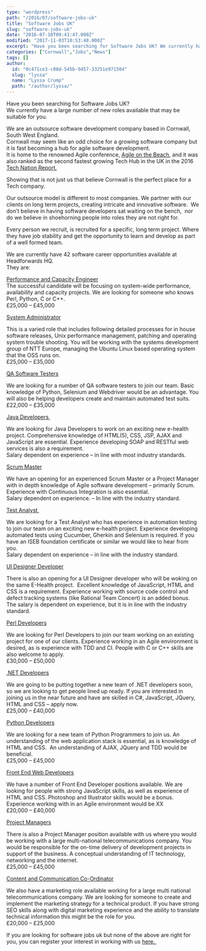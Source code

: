 ```yaml
---
type: "wordpress"
path: "/2016/07/software-jobs-uk"
title: "Software Jobs UK"
slug: "software-jobs-uk"
date: "2016-07-10T09:41:47.000Z"
modified: "2017-11-03T10:53:48.000Z"
excerpt: "Have you been searching for Software Jobs UK? We currently have a large number of new roles available that may be suitable for you. We are an outsource software development company based in Cornwall, South West England. Cornwall may seem like an odd choice for a growing software company but it is fast becoming a hub …"
categories: ["Cornwall","Jobs","News"]
tags: []
author:
  id: "0c471ce3-c08d-545b-9457-33251e971504"
  slug: "lyssa"
  name: "Lyssa Crump"
  path: "/author/lyssa/"
---
```

Have you been searching for Software Jobs UK?  
We currently have a large number of new roles available that may be suitable for you.

We are an outsource software development company based in Cornwall, South West England.  
Cornwall may seem like an odd choice for a growing software company but it is fast becoming a hub for agile software development.  
It is home to the renowned Agile conference, [Agile on the Beach](http://agileonthebeach.com/), and it was also ranked as the second fastest growing Tech Hub in the UK in the 2016 [Tech Nation Report.  
](http://www.techcityuk.com/wp-content/uploads/2016/02/Tech-Nation-2016_FINAL-ONLINE-1.pdf)

Showing that is not just us that believe Cornwall is the perfect place for a Tech company.

Our outsource model is different to most companies. We partner with our clients on long term projects, creating intricate and innovative software.  We don’t believe in having software developers sat waiting on the bench,  nor do we believe in shoehorning people into roles they are not right for.

Every person we recruit, is recruited for a specific, long term project. Where they have job stability and get the opportunity to learn and develop as part of a well formed team.

We are currently have 42 software career opportunities available at Headforwards HQ.  
They are:

[Performance and Capacity Engineer  
](https://www.headforwards.com/performance-and-capacity-engineer/)The successful candidate will be focusing on system-wide performance, availability and capacity projects. We are looking for someone who knows Perl, Python, C or C++.  
£25,000 – £45,000

[System Administrator  
](https://www.headforwards.com/system-administrator/)

This is a varied role that includes following detailed processes for in house software releases, Unix performance management, patching and operating system trouble shooting. You will be working with the systems development group of NTT Europe, managing the Ubuntu Linux based operating system that the OSS runs on.  
£25,000 – £35,000

[QA Software Testers](https://www.headforwards.com/qa-software-testers/)

We are looking for a number of QA software testers to join our team. Basic knowledge of Python, Selenium and Webdriver would be an advantage. You will also be helping developers create and maintain automated test suits.  
£22,000 – £35,000

[Java Developers ](https://www.headforwards.com/java-developers/)

We are looking for Java Developers to work on an exciting new e-health project. Comprehensive knowledge of HTML(5), CSS, JSP, AJAX and JavaScript are essential. Experience developing SOAP and RESTful web services is also a requirement.  
Salary dependent on experience – in line with most industry standards.

[Scrum Master](https://www.headforwards.com/scrum-master/)

We have an opening for an experienced Scrum Master or a Project Manager with in depth knowledge of Agile software development – primarily Scrum.  
Experience with Continuous Integration is also essential.  
Salary dependent on experience. – In line with the industry standard.

[Test Analyst ](https://www.headforwards.com/test-analyst/)

We are looking for a Test Analyst who has experience in automation testing to join our team on an exciting new e-health project. Experience developing automated tests using Cucumber, Gherkin and Selenium is required. If you have an ISEB foundation certificate or similar we would like to hear from you.  
Salary dependent on experience – in line with the industry standard.

[UI Designer Developer  
](https://www.headforwards.com/ui-designer-developer/)

There is also an opening for a UI Designer developer who will be woking on the same E-Health project.  Excellent knowledge of JavaScript, HTML and CSS is a requirement. Experience working with source code control and defect tracking systems (like Rational Team Concert) is an added bonus.  
The salary is dependent on experience, but it is in line with the industry standard.

[Perl Developers](https://www.headforwards.com/perl-developer/)

We are looking for Perl Developers to join our team working on an existing project for one of our clients. Experience working in an Agile environment is desired, as is experience with TDD and CI. People with C or C++ skills are also welcome to apply.  
£30,000 – £50,000

[.NET Developers](https://www.headforwards.com/net-developer/)

We are going to be putting together a new team of .NET developers soon, so we are looking to get people lined up ready. If you are interested in joining us in the near future and have are skilled in C#, JavaScript, JQuery, HTML and CSS – apply now.  
£25,000 – £40,000  

[Python Developers  
](https://www.headforwards.com/python-developer/)

We are looking for a new team of Python Programmers to join us. An understanding of the web application stack is essential, as is knowledge of HTML and CSS.  An understanding of AJAX, JQuery and TDD would be beneficial.  
£25,000 – £45,000

[Front End Web Developers](https://www.headforwards.com/front-end-web-developer/)

We have a number of Front End Developer positions available. We are looking for people with strong JavaScript skills, as well as experience of HTML and CSS. Photoshop and Illustrator skills would be a bonus. Experience working with in an Agile environment would be XX  
£20,000 – £40,000

[Project Managers](https://www.headforwards.com/project-manager-position/)

There is also a Project Manager position available with us where you would be working with a large multi-national telecommunications company. You would be responsible for the on-time delivery of development projects in support of the business. A conceptual understanding of IT technology, networking and the internet.  
£25,000 – £45,000

[Content and Communication Co-Ordinator](https://www.headforwards.com/content-and-communication-co-ordinator/)

We also have a marketing role available working for a large multi national telecommunications company. We are looking for someone to create and implement the marketing strategy for a technical product. If you have strong SEO skills along with digital marketing experience and the ability to translate technical information this might be the role for you.  
£20,000 – £25,000

If you are looking for software jobs uk but none of the above are right for you, you can register your interest in working with us [here. ](https://www.headforwards.com/careers/application-form/)
